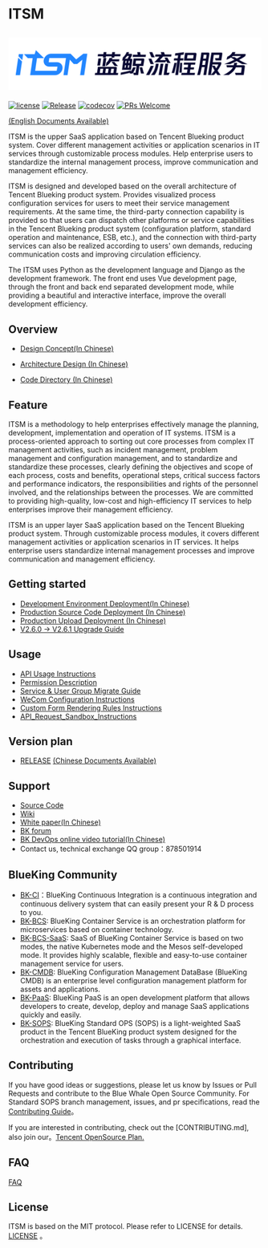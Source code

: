 # ITSM

![](docs/resource/img/logo_zh.png)
---
[![license](https://img.shields.io/badge/license-MIT-brightgreen.svg)](https://github.com/TencentBlueKing/bk-itsm/master/LICENSE)
[![Release](https://img.shields.io/badge/release-3.3.30-brightgreen.svg)](https://github.com/TencentBlueKing/bk-itsm/releases)
[![codecov](https://codecov.io/gh/TencentBlueKing/bk-itsm/branch/master/graph/badge.svg?token=OMFO8UFA21)](https://codecov.io/gh/TencentBlueKing/bk-itsm)
[![PRs Welcome](https://img.shields.io/badge/PRs-welcome-brightgreen.svg)](https://github.com/TencentBlueKing/bk-itsm/pulls)

[(English Documents Available)](readme_en.md)

ITSM is the upper SaaS application based on Tencent Blueking product system. Cover different management activities or application scenarios in IT services through customizable process modules. Help enterprise users to standardize the internal management process, improve communication and management efficiency.

ITSM is designed and developed based on the overall architecture of Tencent Blueking product system. Provides visualized process configuration services for users to meet their service management requirements. At the same time, the third-party connection capability is provided so that users can dispatch other platforms or service capabilities in the Tencent Blueking product system (configuration platform, standard operation and maintenance, ESB, etc.), and the connection with third-party services can also be realized according to users' own demands, reducing communication costs and improving circulation efficiency.

The ITSM  uses Python as the development language and Django as the development framework. The front end uses Vue development page, through the front and back end separated development mode, while providing a beautiful and interactive interface, improve the overall development efficiency.

## Overview

- [Design Concept(In Chinese)](docs/overview/design.md)

- [Architecture Design (In Chinese)](docs/overview/architecture.md)

- [Code Directory (In Chinese)](docs/overview/code_structure.md)

## Feature
ITSM is a methodology to help enterprises effectively manage the planning, development, implementation and operation of IT systems. ITSM is a process-oriented approach to sorting out core processes from complex IT management activities, such as incident management, problem management and configuration management, and to standardize and standardize these processes, clearly defining the objectives and scope of each process, costs and benefits, operational steps, critical success factors and performance indicators, the responsibilities and rights of the personnel involved, and the relationships between the processes. We are committed to providing high-quality, low-cost and high-efficiency IT services to help enterprises improve their management efficiency.

ITSM is an upper layer SaaS application based on the Tencent Blueking product system. Through customizable process modules, it covers different management activities or application scenarios in IT services. It helps enterprise users standardize internal management processes and improve communication and management efficiency.

## Getting started  
- [Development Environment Deployment(In Chinese)](docs/install/dev_deploy.md)
- [Production Source Code Deployment (In Chinese)](docs/install/source_code_deploy.md)
- [Production Upload Deployment (In Chinese)](docs/install/upload_pack_deploy.md)
- [V2.6.0 -> V2.6.1 Upgrade Guide](docs/install/V2_6_0_to_V2_6_1_upgrade_guide.md)

## Usage
- [API Usage Instructions](docs/itsm_bkapi/apidocs/readme.md)
- [Permission Description](docs/install/permission_description.md)
- [Service & User Group Migrate Guide](docs/install/service_migrate_guide.md)
- [WeCom Configuration Instructions](docs/install/qy_weixin_config.md)
- [Custom Form Rendering Rules Instructions](docs/install/custom_form_config.md)
- [API_Request_Sandbox_Instructions](docs/install/api_sandbox_guide.md)

## Version plan
- [RELEASE](docs/RELEASE_EN.md)
[(Chinese Documents Available)](docs/RELEASE.md)


## Support
- [Source Code](https://github.com/TencentBlueKing/bk-itsm)
- [Wiki](https://github.com/TencentBlueKing/bk-itsm/wiki)
- [White paper(In Chinese)](https://bk.tencent.com/docs/document/6.0/145/6623)
- [BK forum](https://bk.tencent.com/s-mart/community)
- [BK DevOps online video tutorial(In Chinese)](https://cloud.tencent.com/developer/edu/major-100008)
- Contact us, technical exchange QQ group：878501914

## BlueKing Community

- [BK-CI](https://github.com/Tencent/bk-ci)：BlueKing Continuous Integration is a continuous integration and continuous delivery system that can easily present your R & D process to you.
- [BK-BCS](https://github.com/Tencent/bk-bcs): BlueKing Container Service is an orchestration platform for microservices based on container technology.
- [BK-BCS-SaaS](https://github.com/Tencent/bk-bcs-saas): SaaS of BlueKing Container Service is based on two modes, the native Kubernetes mode and the Mesos self-developed mode. It provides highly scalable, flexible and easy-to-use container management service for users.
- [BK-CMDB](https://github.com/Tencent/bk-cmdb): BlueKing Configuration Management DataBase (BlueKing CMDB) is an enterprise level configuration management platform for assets and applications.
- [BK-PaaS](https://github.com/Tencent/bk-PaaS): BlueKing PaaS is an open development platform that allows developers to create, develop, deploy and manage SaaS applications quickly and easily.
- [BK-SOPS](https://github.com/Tencent/bk-sops): BlueKing Standard OPS (SOPS) is a light-weighted SaaS product in the Tencent BlueKing product system designed for the orchestration and execution of tasks through a graphical interface.

## Contributing
If you have good ideas or suggestions, please let us know by Issues or Pull Requests and contribute to the Blue Whale Open Source Community. For Standard SOPS branch management, issues, and pr specifications, read the
[Contributing Guide](docs/CONTRIBUTING.md)。

If you are interested in contributing, check out the [CONTRIBUTING.md], also join our。[Tencent OpenSource Plan.](https://opensource.tencent.com/contribution) 

## FAQ
[FAQ](docs/wiki/faq.md)


## License
ITSM is based on the MIT protocol. Please refer to LICENSE for details. [LICENSE](LICENSE.txt) 。

